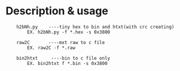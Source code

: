 Description & usage
==================
        h2bNh.py    ----tiny hex to bin and htxt(with crc creating)
            EX. h2bNh.py -f *.hex -s 0x3800
            
        raw2C       ----mxt raw to c file
            EX. raw2C -f *.raw
            
        bin2htxt     ----bin to c file only
            EX. bin2htxt f *.bin -s 0x3800
     
